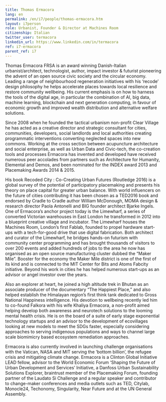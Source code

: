 ```yaml
---
title: Thomas Ermacora
lang: en
permalink: /en/i7/people/thomas-ermacora.htm
layout: i7person
role: Urbanist, Founder & Director at Machines Room
citizenship: Italian
twitter_user: termacora
linkedin_url: https://www.linkedin.com/in/termacora
ref: i7-ermacora
parent_ref: i7
---
```

Thomas Ermacora FRSA is an award winning Danish-Italian urbanist/architect, technologist, author, impact investor & futurist pioneering the advent of an open source civic society and the circular economy. Leading a range of neighbourhood regeneration initiatives with his ‘recode’ design philosophy he helps accelerate places towards local resilience and restore community wellbeing. His current emphasis is on how to harness the tools of the digital age, in particular the combination of AI, big data, machine learning, blockchain and next generation computing, in favour of economic growth and improved wealth distribution and alternative welfare solutions.

Since 2008 when he founded the tactical urbanism non-profit Clear Village he has acted as a creative director and strategic consultant for cities, communities, developers, social landlords and local authorities creating programmatic interventions converting neglected spaces into new commons. Working at the cross section between acupuncture architecture and social enterprise, as well as Urban Data and Civic-tech, the co-creation tools and processes Ermacora has invented and developed have received numerous peer accolades from partners such as Architecture for Humanity, Elemental and Demos, and been nominated for the INDEX award 2013 and Placemaking Awards 2014 & 2015.

His book Recoded City : Co-Creating Urban Futures (Routledge 2016) is a global survey of the potential of participatory placemaking and presents his theory on place capital for greater urban balance. With world influencers on the future of cities contributing it has been chosen as a TED2016 book and endorsed by Cradle to Cradle author William McDonough, MOMA design & research director Paola Antonelli and BIG founder architect Bjarke Ingels. One of Ermacora’s anchor project today is the Limewharf, a series of converted Victorian warehouses in East London he transformed in 2012 into a blueprint creative village and incubator. The Limewharf houses the Machines Room, London’s first Fablab, founded to propel hardware start-ups with a tech-for-good drive that use digital fabrication. Both architect and curator of the Limewharf, he bridges hands-on futurism with community center programming and has brought thousands of visitors to over 200 events and added hundreds of jobs to the area he now has organised as an open source manufacturing cluster dubbed the “Maker Mile”. Booster for the economy the Maker Mile district is one of the first of its kind and is connected to the MIT Center for Bits and Atoms Fabcity initiative. Beyond his work in cities he has helped numerous start-ups as an advisor or angel investor over the years.

Also an explorer at heart, he joined a high altitude trek in Bhutan as an associate producer of the documentary “The Happiest Place,” and also helped establish the Himalayan region’s first think tank dedicated to Gross National Happiness intelligence. His devotion to wellbeing recently led him to co-found Falkora with his wife Khaliya Ermacora, a non-profit aimed helping develop both awareness and neurotech solutions to the looming mental health crisis. He is on the board of a suite of early stage exponential technology startups and an advisor to the development of ecovillages looking at new models to meet the SDGs faster, especially considering approaches to serving indigenous populations and ways to channel large scale biomimicry based ecosystem remediation approaches.

Ermacora is also currently involved in launching challenge organisations with the Vatican, NASA and MIT serving the ‘bottom billion’, the refugee crisis and mitigating climate change. Ermacora is a Clinton Global Initiative LEAD fellow, advisor to the World Economic Forum ‘Shaping the Future of Urban Development and Services’ Initiative, a Danfoss Urban Sustainability Solutions Explorer, braintrust member of the Placemaking Forum, founding partner of the Laudato Si Challenge and a regular speaker and contributor to change-maker conferences and media outlets such as TED, Citylab, Monocle24, Techonomy, Singularity, Near Future and at the UN General Assembly.
